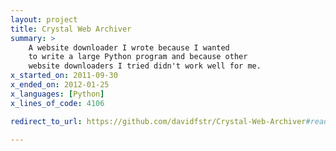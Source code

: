 ```yaml
---
layout: project
title: Crystal Web Archiver
summary: >
    A website downloader I wrote because I wanted 
    to write a large Python program and because other 
    website downloaders I tried didn't work well for me.
x_started_on: 2011-09-30
x_ended_on: 2012-01-25
x_languages: [Python]
x_lines_of_code: 4106

redirect_to_url: https://github.com/davidfstr/Crystal-Web-Archiver#readme

---
```

